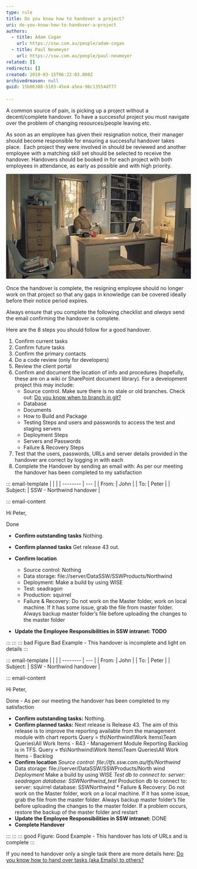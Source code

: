 ```yaml
---
type: rule
title: Do you know how to handover a project?
uri: do-you-know-how-to-handover-a-project
authors:
  - title: Adam Cogan
    url: https://ssw.com.au/people/adam-cogan
  - title: Paul Neumeyer
    url: https://ssw.com.au/people/paul-neumeyer
related: []
redirects: []
created: 2010-03-15T06:22:03.000Z
archivedreason: null
guid: 15b06388-5103-45e4-a5ea-96c13554df77

---
```


A common source of pain, is picking up a project without a decent/complete handover. To have a successful project you must navigate over the problem of changing resources/people leaving etc.

As soon as an employee has given their resignation notice, their manager should become responsible for ensuring a successful handover takes place.  Each project they were involved in should be reviewed and another employee with a matching skill set should be selected to receive the handover. Handovers should be booked in for each project with both employees in attendance, as early as possible and with high priority.

![Figure: This is not how you handover a project](/rules/do-you-know-how-to-handover-a-project/handover-project.gif)

Once the handover is complete, the resigning employee should no longer work on that project so that any gaps in knowledge can be covered ideally before their notice period expires.

Always ensure that you complete the following checklist and *always* send the email confirming the handover is complete.

Here are the 8 steps you should follow for a good handover.

<!--endintro-->

1. Confirm current tasks
2. Confirm future tasks
3. Confirm the primary contacts
4. Do a code review (only for developers)
5. Review the client portal
6. Confirm and document the location of info and procedures (hopefully, these are on a wiki or SharePoint document library). For a development project this may include:
   * Source control. Make sure there is no stale or old branches. Check out: [Do you know when to branch in git?](/do-you-know-when-to-branch-in-git)
   * Database
   * Documents
   * How to Build and Package
   * Testing Steps and users and passwords to access the test and staging servers
   * Deployment Steps
   * Servers and Passwords
   * Failure & Recovery Steps
7. Test that the users, passwords, URLs and server details provided in the handover are correct by logging in with each
8. Complete the Handover by sending an email with: As per our meeting the handover has been completed to my satisfaction

::: email-template
|          |     |
| -------- | --- |
| From:    | John |
| To:      | Peter |
| Subject: | SSW - Northwind handover |

::: email-content

Hi Peter,

Done

* **Confirm outstanding tasks**     Nothing.
* **Confirm planned tasks**     Get release 43 out.
* **Confirm location**

  * Source control: Nothing
  * Data storage: file://server/DataSSW/SSWProducts/Northwind
  * Deployment: Make a build by using WISE
  * Test: seadragon
  * Production: squirrel
  * Failure & Recovery: Do not work on the Master folder, work on local machine. If it has some issue, grab the file from master folder. Always backup master folder’s file before uploading the changes to the master folder
* **Update the Employee Responsibilities in SSW intranet: TODO**

:::
:::
::: bad
Figure Bad Example - This handover is incomplete and light on details
:::

::: email-template
|          |     |
| -------- | --- |
| From:    | John |
| To:      | Peter |
| Subject: | SSW - Northwind handover |

::: email-content

Hi Peter,

Done - As per our meeting the handover has been completed to my satisfaction

* **Confirm outstanding tasks:** Nothing.
* **Confirm planned tasks:** Next release is Release 43.
  The aim of this release is to improve the reporting available from the management module with chart reports
  Query = tfs\Northwind\Work Items\Team Queries\All Work Items - R43 - Management Module Reporting
      Backlog is in TFS.
  Query = tfs\Northwind\Work Items\Team Queries\All Work Items - Backlog
* **Confirm location**
       *Source control: file://tfs.ssw.com.au/tfs/Northwind*
       Data storage: file://server/DataSSW/SSWProducts/North wind
       *Deployment*
           Make a build by using WISE
           *Test db to connect to:            server: seadragon
  database: SSWNorthwind_test*
           Production db to connect to:            server: squirrel
  database: SSWNorthwind
      * Failure & Recovery: Do not work on the Master folder, work on a local machine. If it has some issue, grab the file from the master folder.
  Always backup master folder’s file before uploading the changes to the master folder.
  If a problem occurs, restore the backup of the master folder and restart
* **Update the Employee Responsibilities in SSW intranet:** DONE
* **Complete Handover**

:::
:::
::: good
Figure: Good Example - This handover has lots of URLs and is complete
:::

If you need to handover only a single task there are more details here: [Do you know how to hand over tasks (aka Emails) to others?](/do-you-know-how-to-hand-over-tasks-aka-emails-to-others)

